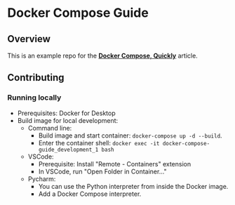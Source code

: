 # Docker Compose Guide

## Overview

This is an example repo for the [**Docker Compose, Quickly**](https://orth.uk/docker-compose-quickly) article.

## Contributing

### Running locally

- Prerequisites: Docker for Desktop
- Build image for local development:
  - Command line:
    - Build image and start container: `docker-compose up -d --build`.
    - Enter the container shell: `docker exec -it docker-compose-guide_development_1 bash`
  - VSCode:
      - Prerequisite: Install "Remote - Containers" extension
      - In VSCode, run "Open Folder in Container..."
  - Pycharm:
      - You can use the Python interpreter from inside the Docker image.
      - Add a Docker Compose interpreter. 

